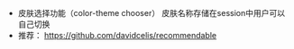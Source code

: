 - 皮肤选择功能（color-theme chooser） 皮肤名称存储在session中用户可以自己切换
- 推荐： https://github.com/davidcelis/recommendable